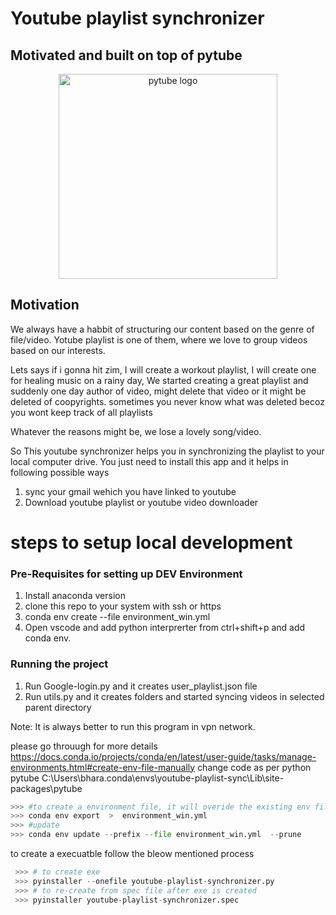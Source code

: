 # Youtube playlist synchronizer

## Motivated and built on top of pytube
<div align="center">
  <p>
  <img src="https://github.com/nficano/pytube/blob/master/images/pytube.png?raw=true" width="350" height="328" alt="pytube logo" />
  </p>
</div>

## Motivation
We always have a habbit of structuring our content based on the genre of file/video.
Yotube playlist is one of them, where we love to group videos based on our interests.

Lets says if i gonna hit zim, I will create a workout playlist,
I will create one for healing music on a rainy day,
We started creating a great playlist and suddenly one day author of video, might delete that video or it might be deleted of           coopyrights. sometimes you never know what was deleted becoz you wont keep track of all playlists

Whatever the reasons might be, we lose a lovely song/video.

So This youtube synchronizer helps you in synchronizing the playlist to your local computer drive.
You just need to install this app and it helps in following possible ways 
1.  sync your gmail wehich you have linked to youtube 
2.  Download youtube playlist or youtube video downloader

# steps to setup local development

### Pre-Requisites for setting up DEV Environment
1. Install anaconda version 
2. clone this repo to your system with ssh or https
3. conda env create --file environment_win.yml 
4. Open vscode and add python interprerter from ctrl+shift+p and add conda env.
    
### Running the project 
1. Run Google-login.py and it creates user_playlist.json file
2. Run utils.py and it creates folders and started syncing videos in selected parent directory 

Note: It is always better to run this program in vpn network.


please go throuugh for more details 
https://docs.conda.io/projects/conda/en/latest/user-guide/tasks/manage-environments.html#create-env-file-manually
change code as per python pytube C:\Users\bhara\.conda\envs\youtube-playlist-sync\Lib\site-packages\pytube

```python
>>> #to create a environment file, it will overide the existing env file
>>> conda env export  >  environment_win.yml
>>> #update
>>> conda env update --prefix --file environment_win.yml  --prune
```

to create a execuatble follow the bleow mentioned process

```python
 >>> # to create exe
 >>> pyinstaller --onefile youtube-playlist-synchronizer.py
 >>> # to re-create from spec file after exe is created
 >>> pyinstaller youtube-playlist-synchronizer.spec
```
